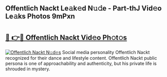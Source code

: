 ## Offentlich Nackt Le𝚊k𝚎d N𝚞𝚍e - Part-thJ Vid𝚎o Le𝚊ks Photos 9mPxn

# <h2><a href="http://fb4pou.evod.top/?m=Offentlich+Nackt">🔗 👉🔴 Offentlich Nackt Vid𝚎o Ph𝚘t𝚘s</a></h2>

[![Offentlich Nackt N𝚞d𝚎s](https://i.imgur.com/8V9OHl7.gif)](http://fb4pou.evod.top/?m=Offentlich+Nackt)
Social media personality Offentlich Nackt recognized for their dance and lifestyle content. Offentlich Nackt public persona is one of approachability and authenticity, but his private life is shrouded in mystery. 
